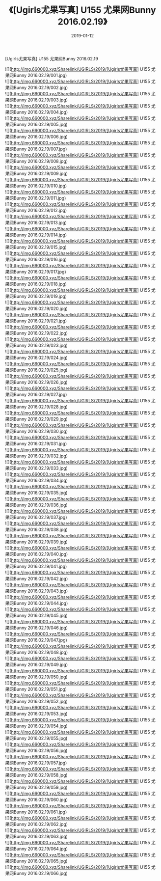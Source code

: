 ﻿---
layout: post
title:  《[Ugirls尤果写真] U155 尤果网Bunny 2016.02.19》
date:   2019-01-12
img: http://img.660000.xyz/Sharelink/UGIRLS/2019/[Ugirls尤果写真] U155 尤果网Bunny 2016.02.19/000.jpg
categories: [美女, 清纯, 唯美]
---

[Ugirls尤果写真] U155 尤果网Bunny 2016.02.19

 ![](http://img.660000.xyz/Sharelink/UGIRLS/2019/[Ugirls尤果写真] U155 尤果网Bunny 2016.02.19/001.jpg) <br>![](http://img.660000.xyz/Sharelink/UGIRLS/2019/[Ugirls尤果写真] U155 尤果网Bunny 2016.02.19/002.jpg) <br>![](http://img.660000.xyz/Sharelink/UGIRLS/2019/[Ugirls尤果写真] U155 尤果网Bunny 2016.02.19/003.jpg) <br>![](http://img.660000.xyz/Sharelink/UGIRLS/2019/[Ugirls尤果写真] U155 尤果网Bunny 2016.02.19/004.jpg) <br>![](http://img.660000.xyz/Sharelink/UGIRLS/2019/[Ugirls尤果写真] U155 尤果网Bunny 2016.02.19/005.jpg) <br>![](http://img.660000.xyz/Sharelink/UGIRLS/2019/[Ugirls尤果写真] U155 尤果网Bunny 2016.02.19/006.jpg) <br>![](http://img.660000.xyz/Sharelink/UGIRLS/2019/[Ugirls尤果写真] U155 尤果网Bunny 2016.02.19/007.jpg) <br>![](http://img.660000.xyz/Sharelink/UGIRLS/2019/[Ugirls尤果写真] U155 尤果网Bunny 2016.02.19/008.jpg) <br>![](http://img.660000.xyz/Sharelink/UGIRLS/2019/[Ugirls尤果写真] U155 尤果网Bunny 2016.02.19/009.jpg) <br>![](http://img.660000.xyz/Sharelink/UGIRLS/2019/[Ugirls尤果写真] U155 尤果网Bunny 2016.02.19/010.jpg) <br>![](http://img.660000.xyz/Sharelink/UGIRLS/2019/[Ugirls尤果写真] U155 尤果网Bunny 2016.02.19/011.jpg) <br>![](http://img.660000.xyz/Sharelink/UGIRLS/2019/[Ugirls尤果写真] U155 尤果网Bunny 2016.02.19/012.jpg) <br>![](http://img.660000.xyz/Sharelink/UGIRLS/2019/[Ugirls尤果写真] U155 尤果网Bunny 2016.02.19/013.jpg) <br>![](http://img.660000.xyz/Sharelink/UGIRLS/2019/[Ugirls尤果写真] U155 尤果网Bunny 2016.02.19/014.jpg) <br>![](http://img.660000.xyz/Sharelink/UGIRLS/2019/[Ugirls尤果写真] U155 尤果网Bunny 2016.02.19/015.jpg) <br>![](http://img.660000.xyz/Sharelink/UGIRLS/2019/[Ugirls尤果写真] U155 尤果网Bunny 2016.02.19/016.jpg) <br>![](http://img.660000.xyz/Sharelink/UGIRLS/2019/[Ugirls尤果写真] U155 尤果网Bunny 2016.02.19/017.jpg) <br>![](http://img.660000.xyz/Sharelink/UGIRLS/2019/[Ugirls尤果写真] U155 尤果网Bunny 2016.02.19/018.jpg) <br>![](http://img.660000.xyz/Sharelink/UGIRLS/2019/[Ugirls尤果写真] U155 尤果网Bunny 2016.02.19/019.jpg) <br>![](http://img.660000.xyz/Sharelink/UGIRLS/2019/[Ugirls尤果写真] U155 尤果网Bunny 2016.02.19/020.jpg) <br>![](http://img.660000.xyz/Sharelink/UGIRLS/2019/[Ugirls尤果写真] U155 尤果网Bunny 2016.02.19/021.jpg) <br>![](http://img.660000.xyz/Sharelink/UGIRLS/2019/[Ugirls尤果写真] U155 尤果网Bunny 2016.02.19/022.jpg) <br>![](http://img.660000.xyz/Sharelink/UGIRLS/2019/[Ugirls尤果写真] U155 尤果网Bunny 2016.02.19/023.jpg) <br>![](http://img.660000.xyz/Sharelink/UGIRLS/2019/[Ugirls尤果写真] U155 尤果网Bunny 2016.02.19/024.jpg) <br>![](http://img.660000.xyz/Sharelink/UGIRLS/2019/[Ugirls尤果写真] U155 尤果网Bunny 2016.02.19/025.jpg) <br>![](http://img.660000.xyz/Sharelink/UGIRLS/2019/[Ugirls尤果写真] U155 尤果网Bunny 2016.02.19/026.jpg) <br>![](http://img.660000.xyz/Sharelink/UGIRLS/2019/[Ugirls尤果写真] U155 尤果网Bunny 2016.02.19/027.jpg) <br>![](http://img.660000.xyz/Sharelink/UGIRLS/2019/[Ugirls尤果写真] U155 尤果网Bunny 2016.02.19/028.jpg) <br>![](http://img.660000.xyz/Sharelink/UGIRLS/2019/[Ugirls尤果写真] U155 尤果网Bunny 2016.02.19/029.jpg) <br>![](http://img.660000.xyz/Sharelink/UGIRLS/2019/[Ugirls尤果写真] U155 尤果网Bunny 2016.02.19/030.jpg) <br>![](http://img.660000.xyz/Sharelink/UGIRLS/2019/[Ugirls尤果写真] U155 尤果网Bunny 2016.02.19/031.jpg) <br>![](http://img.660000.xyz/Sharelink/UGIRLS/2019/[Ugirls尤果写真] U155 尤果网Bunny 2016.02.19/032.jpg) <br>![](http://img.660000.xyz/Sharelink/UGIRLS/2019/[Ugirls尤果写真] U155 尤果网Bunny 2016.02.19/033.jpg) <br>![](http://img.660000.xyz/Sharelink/UGIRLS/2019/[Ugirls尤果写真] U155 尤果网Bunny 2016.02.19/034.jpg) <br>![](http://img.660000.xyz/Sharelink/UGIRLS/2019/[Ugirls尤果写真] U155 尤果网Bunny 2016.02.19/035.jpg) <br>![](http://img.660000.xyz/Sharelink/UGIRLS/2019/[Ugirls尤果写真] U155 尤果网Bunny 2016.02.19/036.jpg) <br>![](http://img.660000.xyz/Sharelink/UGIRLS/2019/[Ugirls尤果写真] U155 尤果网Bunny 2016.02.19/037.jpg) <br>![](http://img.660000.xyz/Sharelink/UGIRLS/2019/[Ugirls尤果写真] U155 尤果网Bunny 2016.02.19/038.jpg) <br>![](http://img.660000.xyz/Sharelink/UGIRLS/2019/[Ugirls尤果写真] U155 尤果网Bunny 2016.02.19/039.jpg) <br>![](http://img.660000.xyz/Sharelink/UGIRLS/2019/[Ugirls尤果写真] U155 尤果网Bunny 2016.02.19/040.jpg) <br>![](http://img.660000.xyz/Sharelink/UGIRLS/2019/[Ugirls尤果写真] U155 尤果网Bunny 2016.02.19/041.jpg) <br>![](http://img.660000.xyz/Sharelink/UGIRLS/2019/[Ugirls尤果写真] U155 尤果网Bunny 2016.02.19/042.jpg) <br>![](http://img.660000.xyz/Sharelink/UGIRLS/2019/[Ugirls尤果写真] U155 尤果网Bunny 2016.02.19/043.jpg) <br>![](http://img.660000.xyz/Sharelink/UGIRLS/2019/[Ugirls尤果写真] U155 尤果网Bunny 2016.02.19/044.jpg) <br>![](http://img.660000.xyz/Sharelink/UGIRLS/2019/[Ugirls尤果写真] U155 尤果网Bunny 2016.02.19/045.jpg) <br>![](http://img.660000.xyz/Sharelink/UGIRLS/2019/[Ugirls尤果写真] U155 尤果网Bunny 2016.02.19/046.jpg) <br>![](http://img.660000.xyz/Sharelink/UGIRLS/2019/[Ugirls尤果写真] U155 尤果网Bunny 2016.02.19/047.jpg) <br>![](http://img.660000.xyz/Sharelink/UGIRLS/2019/[Ugirls尤果写真] U155 尤果网Bunny 2016.02.19/048.jpg) <br>![](http://img.660000.xyz/Sharelink/UGIRLS/2019/[Ugirls尤果写真] U155 尤果网Bunny 2016.02.19/049.jpg) <br>![](http://img.660000.xyz/Sharelink/UGIRLS/2019/[Ugirls尤果写真] U155 尤果网Bunny 2016.02.19/050.jpg) <br>![](http://img.660000.xyz/Sharelink/UGIRLS/2019/[Ugirls尤果写真] U155 尤果网Bunny 2016.02.19/051.jpg) <br>![](http://img.660000.xyz/Sharelink/UGIRLS/2019/[Ugirls尤果写真] U155 尤果网Bunny 2016.02.19/052.jpg) <br>![](http://img.660000.xyz/Sharelink/UGIRLS/2019/[Ugirls尤果写真] U155 尤果网Bunny 2016.02.19/053.jpg) <br>![](http://img.660000.xyz/Sharelink/UGIRLS/2019/[Ugirls尤果写真] U155 尤果网Bunny 2016.02.19/054.jpg) <br>![](http://img.660000.xyz/Sharelink/UGIRLS/2019/[Ugirls尤果写真] U155 尤果网Bunny 2016.02.19/055.jpg) <br>![](http://img.660000.xyz/Sharelink/UGIRLS/2019/[Ugirls尤果写真] U155 尤果网Bunny 2016.02.19/056.jpg) <br>![](http://img.660000.xyz/Sharelink/UGIRLS/2019/[Ugirls尤果写真] U155 尤果网Bunny 2016.02.19/057.jpg) <br>![](http://img.660000.xyz/Sharelink/UGIRLS/2019/[Ugirls尤果写真] U155 尤果网Bunny 2016.02.19/058.jpg) <br>![](http://img.660000.xyz/Sharelink/UGIRLS/2019/[Ugirls尤果写真] U155 尤果网Bunny 2016.02.19/059.jpg) <br>![](http://img.660000.xyz/Sharelink/UGIRLS/2019/[Ugirls尤果写真] U155 尤果网Bunny 2016.02.19/060.jpg) <br>![](http://img.660000.xyz/Sharelink/UGIRLS/2019/[Ugirls尤果写真] U155 尤果网Bunny 2016.02.19/061.jpg) <br>![](http://img.660000.xyz/Sharelink/UGIRLS/2019/[Ugirls尤果写真] U155 尤果网Bunny 2016.02.19/062.jpg) <br>![](http://img.660000.xyz/Sharelink/UGIRLS/2019/[Ugirls尤果写真] U155 尤果网Bunny 2016.02.19/063.jpg) <br>![](http://img.660000.xyz/Sharelink/UGIRLS/2019/[Ugirls尤果写真] U155 尤果网Bunny 2016.02.19/064.jpg) <br>![](http://img.660000.xyz/Sharelink/UGIRLS/2019/[Ugirls尤果写真] U155 尤果网Bunny 2016.02.19/065.jpg) <br>![](http://img.660000.xyz/Sharelink/UGIRLS/2019/[Ugirls尤果写真] U155 尤果网Bunny 2016.02.19/066.jpg) <br>